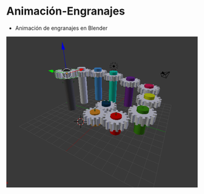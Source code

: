 # Animación-Engranajes
- Animación de engranajes en Blender

![Engranes](https://github.com/AlfredoCU/Animacion-Engranajes/blob/master/Img/Engranes.png)
